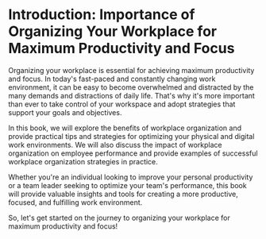 Introduction: Importance of Organizing Your Workplace for Maximum Productivity and Focus
========================================================================================

Organizing your workplace is essential for achieving maximum productivity and focus. In today's fast-paced and constantly changing work environment, it can be easy to become overwhelmed and distracted by the many demands and distractions of daily life. That's why it's more important than ever to take control of your workspace and adopt strategies that support your goals and objectives.

In this book, we will explore the benefits of workplace organization and provide practical tips and strategies for optimizing your physical and digital work environments. We will also discuss the impact of workplace organization on employee performance and provide examples of successful workplace organization strategies in practice.

Whether you're an individual looking to improve your personal productivity or a team leader seeking to optimize your team's performance, this book will provide valuable insights and tools for creating a more productive, focused, and fulfilling work environment.

So, let's get started on the journey to organizing your workplace for maximum productivity and focus!
